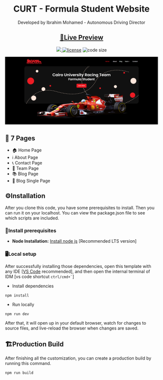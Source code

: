 <h1 align=center>CURT - Formula Student Website</h1>
<p align=center>Developed by Ibrahim Mohamed - Autonomous Driving Director</p>
<h2 align="center"> <a target="_blank" href="https://andromeda-light-nextjs.vercel.app/" rel="nofollow">👀Live Preview</a> 
</h2>

<p align=center>
  <a href="https://github.com/vercel/next.js/releases/tag/v13.0.6" alt="Contributors">
    <img src="https://img.shields.io/static/v1?label=NEXTJS&message=13.0&color=000&logo=nextjs" />
  </a>

  <a href="https://github.com/themefisher/andromeda-light-nextjs/blob/main/LICENSE">
    <img src="https://img.shields.io/github/license/themefisher/andromeda-light-nextjs" alt="license"></a>

  <img src="https://img.shields.io/github/languages/code-size/themefisher/andromeda-light-nextjs" alt="code size">

</p>

![img_1.png](public/images/img_1.png)

## 📄 7 Pages
- 🏠 Home Page
- ℹ️ About Page
- 📞 Contact Page
- 🎨 Team Page
- 📚 Blog Page
- 📝 Blog Single Page

<!-- installation -->
## ⚙️Installation

After you clone this code, you have some prerequisites to install. Then you can run it on your localhost. You can view the package.json file to see which scripts are included.

### 🔧Install prerequisites

- **Node Installation:** [Install node js](https://nodejs.org/en/download/) [Recommended LTS version]

### 🖥️Local setup

After successfully installing those dependencies, open this template with any IDE [[VS Code](https://code.visualstudio.com/) recommended], and then open the internal terminal of IDM [vs code shortcut <code>ctrl/cmd+\`</code>]

- Install dependencies

```
npm install
```

- Run locally

```
npm run dev
```

After that, it will open up in your default browser, watch for changes to source files, and live-reload the browser when changes are saved.

## 🏗️Production Build

After finishing all the customization, you can create a production build by running this command.

```
npm run build
```
